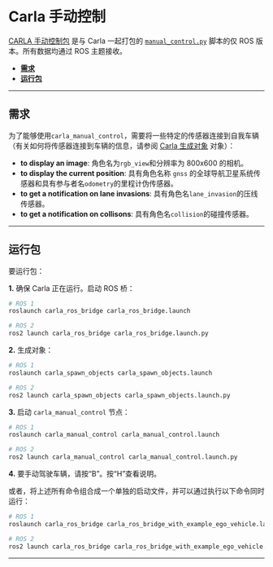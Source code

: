 # Carla 手动控制

[CARLA 手动控制包](https://github.com/carla-simulator/ros-bridge/tree/master/carla_manual_control) 是与 Carla 一起打包的 [`manual_control.py`][manualcontrol] 脚本的仅 ROS 版本。所有数据均通过 ROS 主题接收。 

[manualcontrol]: https://github.com/carla-simulator/carla/blob/master/PythonAPI/examples/manual_control.py

- [__需求__](#requirements)
- [__运行包__](#run-the-package)
---

## 需求

为了能够使用`carla_manual_control`，需要将一些特定的传感器连接到自我车辆（有关如何将传感器连接到车辆的信息，请参阅 [Carla 生成对象](carla_spawn_objects.md) 对象）： 

- __to display an image__: 角色名为`rgb_view`和分辨率为 800x600 的相机。
- __to display the current position__: 具有角色名称 `gnss` 的全球导航卫星系统传感器和具有参与者名`odometry`的里程计伪传感器。
- __to get a notification on lane invasions__: 具有角色名`lane_invasion`的压线传感器。
- __to get a notification on collisons__: 具有角色名`collision`的碰撞传感器。

---

## 运行包

要运行包：
 
__1.__ 确保 Carla 正在运行。启动 ROS 桥：

```sh
# ROS 1
roslaunch carla_ros_bridge carla_ros_bridge.launch

# ROS 2
ros2 launch carla_ros_bridge carla_ros_bridge.launch.py
```

__2.__ 生成对象：

```sh
# ROS 1
roslaunch carla_spawn_objects carla_spawn_objects.launch

# ROS 2
ros2 launch carla_spawn_objects carla_spawn_objects.launch.py
```

__3.__ 启动 `carla_manual_control` 节点：

```sh
# ROS 1
roslaunch carla_manual_control carla_manual_control.launch

# ROS 2
ros2 launch carla_manual_control carla_manual_control.launch.py
```

__4.__ 要手动驾驶车辆，请按“B”。按“H”查看说明。

或者，将上述所有命令组合成一个单独的启动文件，并可以通过执行以下命令同时运行：

```sh
# ROS 1
roslaunch carla_ros_bridge carla_ros_bridge_with_example_ego_vehicle.launch

# ROS 2
ros2 launch carla_ros_bridge carla_ros_bridge_with_example_ego_vehicle.launch.py
```
---
